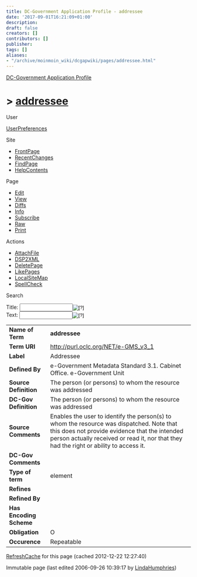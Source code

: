 ```yaml
---
title: DC-Government Application Profile - addressee
date: '2017-09-01T16:21:09+01:00'
description: 
draft: false
creators: []
contributors: []
publisher: 
tags: []
aliases:
- "/archive/moinmoin_wiki/dcgapwiki/pages/addressee.html"
---
```


 [DC-Government Application Profile](http://dublincore.org/dcgapwiki/FrontPage)

# > [addressee](http://dublincore.org/dcgapwiki/addressee?action=fullsearch&value=addressee&literal=1&case=1&context=40 "Click here to do a full-text search for this title")

User

 [UserPreferences](http://dublincore.org/dcgapwiki/UserPreferences)

Site

- [FrontPage](http://dublincore.org/dcgapwiki/FrontPage)
- [RecentChanges](http://dublincore.org/dcgapwiki/RecentChanges)
- [FindPage](http://dublincore.org/dcgapwiki/FindPage)
- [HelpContents](http://dublincore.org/dcgapwiki/HelpContents)

Page

- [Edit](http://dublincore.org/dcgapwiki/addressee?action=edit "Edit")
- [View](http://dublincore.org/dcgapwiki/addressee "View")
- [Diffs](http://dublincore.org/dcgapwiki/addressee?action=diff "Diffs")
- [Info](http://dublincore.org/dcgapwiki/addressee?action=info "Info")
- [Subscribe](http://dublincore.org/dcgapwiki/addressee?action=subscribe "Subscribe")
- [Raw](http://dublincore.org/dcgapwiki/addressee?action=raw "Raw")
- [Print](http://dublincore.org/dcgapwiki/addressee?action=print "Print")

Actions

- [AttachFile](http://dublincore.org/dcgapwiki/addressee?action=AttachFile)
- [DSP2XML](http://dublincore.org/dcgapwiki/addressee?action=DSP2XML)
- [DeletePage](http://dublincore.org/dcgapwiki/addressee?action=DeletePage)
- [LikePages](http://dublincore.org/dcgapwiki/addressee?action=LikePages)
- [LocalSiteMap](http://dublincore.org/dcgapwiki/addressee?action=LocalSiteMap)
- [SpellCheck](http://dublincore.org/dcgapwiki/addressee?action=SpellCheck)

Search

<form method="POST" action="/dcgapwiki/addressee">
<p>
<input name="action" value="inlinesearch" type="hidden">
<input name="context" value="40" type="hidden">
Title: <input name="text_title" size="15" maxlength="50" type="text"><input src="addressee_files/moin-search.png" name="button_title" alt="[?]" type="image"><br>Text: <input name="text_full" size="15" maxlength="50" type="text"><input src="addressee_files/moin-search.png" name="button_full" alt="[?]" type="image">
</p>
</form>

<table>
  <tbody>
    <tr>
      <td>
        <strong>Name of Term</strong>
      </td>
      <td>
        <strong>addressee</strong>
      </td>
    </tr>
    <tr>
      <td>
        <strong>Term URI</strong>
      </td>
      <td>
        <a href="http://purl.oclc.org/NET/e-GMS_v3_1">http://purl.oclc.org/NET/e-GMS_v3_1</a>
      </td>
    </tr>
    <tr>
      <td>
        <strong>Label</strong>
      </td>
      <td>
        Addressee</td>
    </tr>
    <tr>
      <td>
        <strong>Defined By</strong>
      </td>
      <td>
        e-Government Metadata Standard 3.1. Cabinet Office. e-Government Unit</td>
    </tr>
    <tr>
      <td>
        <strong>Source Definition</strong>
      </td>
      <td>
        The person (or persons) to whom the resource was addressed</td>
    </tr>
    <tr>
      <td>
        <strong>DC-Gov Definition</strong>
      </td>
      <td>
        The person (or persons) to whom the resource was addressed</td>
    </tr>
    <tr>
      <td>
        <strong>Source Comments</strong>
      </td>
      <td>
        Enables the user to identify the person(s) to whom the resource was 
        dispatched. Note that this does not provide evidence that the intended 
        person actually received or read it, nor that they had the right or 
        ability to access it.</td>
    </tr>
    <tr>
      <td>
        <strong>DC-Gov Comments</strong>
      </td>
      <td>
      </td>
    </tr>
    <tr>
      <td>
        <strong>Type of term</strong>
      </td>
      <td>
        element</td>
    </tr>
    <tr>
      <td>
        <strong>Refines</strong>
      </td>
      <td colspan="2" align="center">
      </td>
    </tr>
    <tr>
      <td>
        <strong>Refined By</strong>
      </td>
      <td colspan="2" align="center">
      </td>
    </tr>
    <tr>
      <td>
        <strong>Has Encoding Scheme</strong>
      </td>
      <td colspan="2" align="center">
      </td>
    </tr>
    <tr>
      <td>
        <strong>Obligation</strong>
      </td>
      <td>
        O</td>
    </tr>
    <tr>
      <td>
        <strong>Occurence</strong>
      </td>
      <td>
        Repeatable</td>
    </tr>
  </tbody>
</table>


 [RefreshCache](http://dublincore.org/dcgapwiki/addressee?action=refresh&arena=Page.py&key=addressee.text_html) for this page (cached 2012-12-22 12:27:40)  

Immutable page (last edited 2006-09-26 10:39:17 by [LindaHumphries](http://dublincore.org/dcgapwiki/LindaHumphries))

